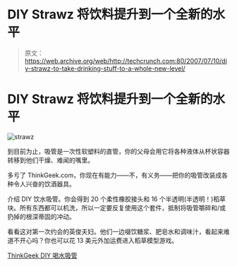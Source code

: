 # DIY Strawz 将饮料提升到一个全新的水平

> 原文：<https://web.archive.org/web/http://techcrunch.com:80/2007/07/10/diy-strawz-to-take-drinking-stuff-to-a-whole-new-level/>

# DIY Strawz 将饮料提升到一个全新的水平

![strawz](img/01c2dd1fc63a8200c186bf615a50ead4.png)

到目前为止，吸管是一次性软塑料的直管，你的父母会用它将各种液体从杯状容器转移到他们干燥、难闻的嘴里。

多亏了 ThinkGeek.com，你现在有能力——不，有义务——把你的吸管改装成各种令人兴奋的饮酒器具。

介绍 DIY 饮水吸管。你会得到 20 个柔性橡胶接头和 16 个半透明(半透明！)稻草块。所有东西都可以机洗，所以一定要反复使用这个套件，抵制将吸管嚼碎和/或扔掉的根深蒂固的冲动。

看看这对第一次约会的英俊夫妇。他们一边啜饮糖浆、肥皂水和调味汁，看起来难道不开心吗？你也可以花 13 美元外加运费进入稻草模型游戏。

[ThinkGeek DIY 喝水吸管](https://web.archive.org/web/20190608144657/http://www.thinkgeek.com/caffeine/accessories/9470/)